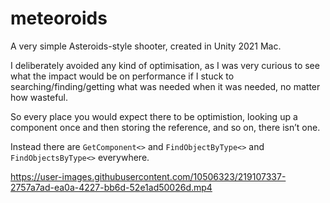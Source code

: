 # meteoroids
 A very simple Asteroids-style shooter, created in Unity 2021 Mac.
 
I deliberately avoided any kind of optimisation, as I was very curious to see what the impact would be on performance if I stuck to searching/finding/getting what was needed when it was needed, no matter how wasteful.

So every place you would expect there to be optimistion, looking up a component once and then storing the reference, and so on, there isn’t one.
 
Instead there are `GetComponent<>` and `FindObjectByType<>` and `FindObjectsByType<>` everywhere.

https://user-images.githubusercontent.com/10506323/219107337-2757a7ad-ea0a-4227-bb6d-52e1ad50026d.mp4

